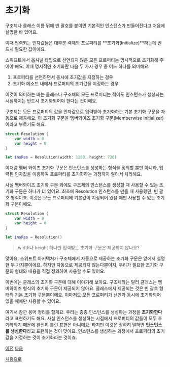# 초기화

구조체나 클래스 이름 뒤에 빈 괄호를 붙이면 기본적인 인스턴스가 만들어진다고 처음에 설명한 바 있어요.

이때 입력되는 인자값들은 대부분 객체의 프로퍼티를 **초기화(Initialize)**하는데 반드시 필요한 값이에요.

스위프트에서 옵셔널 타입으로 선언되지 않은 모든 프로퍼티는 명시적으로 초기화해 주어야 해요. 이때 명시적인 초기화란 다음 두 가지 경우 중 어느 하나를 의미해요.

1. 프로퍼티를 선언하면서 동시에 초기값을 지정하는 경우
2. 초기화 메소드 내에서 프로퍼티의 초기값을 지정하는 경우

이것이 의미하는 바는 클래스나 구조체의 모든 프로퍼티는 적어도 인스턴스가 생성되는 시점까지는 반드시 초기화되어야 한다는 것이에요.

구조체는 모든 프로퍼티의 값을 인자값으로 입력받아 초기화하는 기본 초기화 구문을 자동으로 제공해요. 이 초기화 구문을 멤버와이즈 초기화 구문(Memberwise Initializer)이라고 부르기도 해요.

```swift
struct Resolution {
    var width = 0
    var height = 0
}

let insRes = Resolution(width: 1280, height: 720)
```

이처럼 멤버 와이즈 초기화 구문은 인스턴스를 생성하는 형식을 정의할 뿐만 아니라, 입력된 인자값을 이용하여 프로퍼티를 초기화하는 과정까지 알아서 처리해요.

사실 멤버와이즈 초기화 구문 외에도 구조체의 인스턴스를 생성할 때 사용할 수 있는 초기화 구문은 하나가 더 있어요. 최초에 Resolution 인스턴스를 만들 때 사용했던, 빈 괄호 형식이죠. 이것은 모든 프로퍼티에 기본값이 지정되어 있을 때만 사용할 수 있는 초기화 구문이에요.

```swift
struct Resolution {
    var width = 0
    var height = 0
}

let insRes = Resolution()
```

> width나 height 하나만 입력받는 초기화 구문은 제공되지 않나요?

맞아요. 스위프트 아키텍처가 구조체에서 자동으로 제공하는 초기화 구문은 앞에서 설명한 두 가지뿐이에요. 하지만 자동으로 제공되지 않는다뿐이지, 우리가 필요한 초기화 구문의 형태와 내용을 직접 정의하여 사용할 수도 있어요.

이번에는 클래스의 초기화 구문에 대해 이야기해 보아요. 구조체와는 달리 클래스는 멤버와이즈 형식의 초기화 구문이 제공되지 않아요. 클래스에서 제공되는 것은 빈 괄호 형태의 기본 초기화 구문뿐이에요. 이마저도 모든 프로퍼티가 선언과 동시에 초기화되어 있을 때에만 사용할 수 있어요.

여기서 잠깐 용어 정리를 할게요. 우리는 종종 인스턴스를 생성하는 과정을 **초기화한다**라고 표현하기도 해요. 사실 인스턴스를 생성하는 시점에서 프로퍼티의 값들이 모두 초기화되기 때문에 완전히 틀린 표현은 아니에요. 하지만 이것은 정확히 말하면 **인스턴스를 생성한다**라고 표현하는 것이 맞아요. 인스턴스를 생성하는 과정에서 프로퍼티의 초기값을 지정하는 것이 초기화라는 것이죠.

[이전](https://github.com/MojitoBar/iOS-DeepDive/blob/main/%EA%BC%BC%EA%BC%BC%ED%95%9C_%EC%9E%AC%EC%9D%80%EC%94%A8%EC%9D%98_Swift_%EB%AC%B8%EB%B2%95%ED%8E%B8/8.1.3.md)
[다음](https://github.com/MojitoBar/iOS-DeepDive/blob/main/%EA%BC%BC%EA%BC%BC%ED%95%9C_%EC%9E%AC%EC%9D%80%EC%94%A8%EC%9D%98_Swift_%EB%AC%B8%EB%B2%95%ED%8E%B8/8.1.5.md)

[처음으로](https://github.com/MojitoBar/iOS-DeepDive/blob/main/%EA%BC%BC%EA%BC%BC%ED%95%9C_%EC%9E%AC%EC%9D%80%EC%94%A8%EC%9D%98_Swift_%EB%AC%B8%EB%B2%95%ED%8E%B8/README.md)
